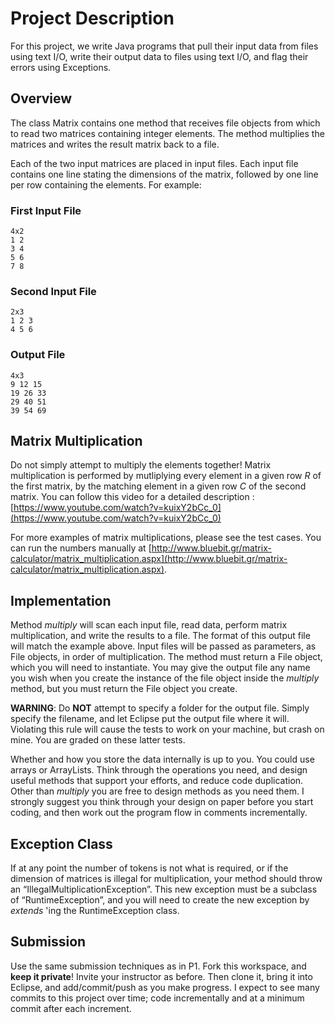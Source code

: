 # Project Description #

For this project, we write Java programs that pull their input data from files using text I/O, write their output data to files using text I/O, and flag their errors using Exceptions.

## Overview ##

The class Matrix contains one method that receives file objects from which to read two matrices containing integer elements. The method multiplies the matrices and writes the result matrix back to a file.

Each of the two input matrices are placed in input files. Each input file contains one line stating the dimensions of the matrix, followed by one line per row containing the elements. For example:

### First Input File ###
    4x2
    1 2
    3 4
    5 6
    7 8

### Second Input File ###
    2x3
    1 2 3
    4 5 6

### Output File ###
    4x3
    9 12 15
    19 26 33
    29 40 51
    39 54 69

## Matrix Multiplication ##

Do not simply attempt to multiply the elements together! Matrix multiplication is performed by mutliplying every element in a given row *R* of the first matrix, by the matching element in a given row *C* of the second matrix. You can follow this video for a detailed description :
[https://www.youtube.com/watch?v=kuixY2bCc_0](https://www.youtube.com/watch?v=kuixY2bCc_0)

For more examples of matrix multiplications, please see the test cases. You can run the numbers manually at [http://www.bluebit.gr/matrix-calculator/matrix_multiplication.aspx](http://www.bluebit.gr/matrix-calculator/matrix_multiplication.aspx).

## Implementation ##

Method *multiply* will scan each input file, read data, perform matrix multiplication, and write the results to a file. The format of this output file will match the example above. Input files will be passed as parameters, as File objects, in order of multiplication. The method must return a File object, which you will need to instantiate. You may give the output file any name you wish when you create the instance of the file object inside the *multiply* method, but you must return the File object you create.

**WARNING**: Do **NOT** attempt to specify a folder for the output file. Simply specify the filename, and let Eclipse put the output file where it will.  Violating this rule will cause the tests to work on your machine, but crash on mine. You are graded on these latter tests.

Whether and how you store the data internally is up to you.  You could use arrays or ArrayLists.  Think through the operations you need, and design useful methods that support your efforts, and reduce code duplication.  Other than *multiply* you are free to design methods as you need them.  I strongly suggest you think through your design on paper before you start coding, and then work out the program flow in comments incrementally.

## Exception Class ##

If at any point the number of tokens is not what is required, or if the dimension of matrices is illegal for multiplication, your method should throw an “IllegalMultiplicationException”. This new exception must be a subclass of “RuntimeException”, and you will need to create the new exception by *extends* 'ing the RuntimeException class.

## Submission ##

Use the same submission techniques as in P1. Fork this workspace, and **keep it private**! Invite your instructor as before. Then clone it, bring it into Eclipse, and add/commit/push as you make progress.  I expect to see many commits to this project over time; code incrementally and at a minimum commit after each increment.
